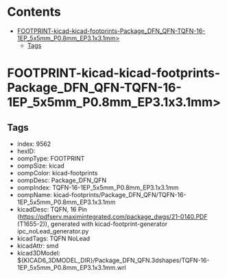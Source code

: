 



Contents
========

* [FOOTPRINT-kicad-kicad-footprints-Package_DFN_QFN-TQFN-16-1EP_5x5mm_P0.8mm_EP3.1x3.1mm>](#footprint-kicad-kicad-footprints-package_dfn_qfn-tqfn-16-1ep_5x5mm_p08mm_ep31x31mm)
	* [Tags](#tags)

# FOOTPRINT-kicad-kicad-footprints-Package_DFN_QFN-TQFN-16-1EP_5x5mm_P0.8mm_EP3.1x3.1mm>

## Tags

- index: 9562
- hexID: 
- oompType: FOOTPRINT
- oompSize: kicad
- oompColor: kicad-footprints
- oompDesc: Package_DFN_QFN
- oompIndex: TQFN-16-1EP_5x5mm_P0.8mm_EP3.1x3.1mm
- oompName: kicad-footprints/Package_DFN_QFN/TQFN-16-1EP_5x5mm_P0.8mm_EP3.1x3.1mm
- kicadDesc: TQFN, 16 Pin (https://pdfserv.maximintegrated.com/package_dwgs/21-0140.PDF (T1655-2)), generated with kicad-footprint-generator ipc_noLead_generator.py
- kicadTags: TQFN NoLead
- kicadAttr: smd
- kicad3DModel: ${KICAD6_3DMODEL_DIR}/Package_DFN_QFN.3dshapes/TQFN-16-1EP_5x5mm_P0.8mm_EP3.1x3.1mm.wrl
